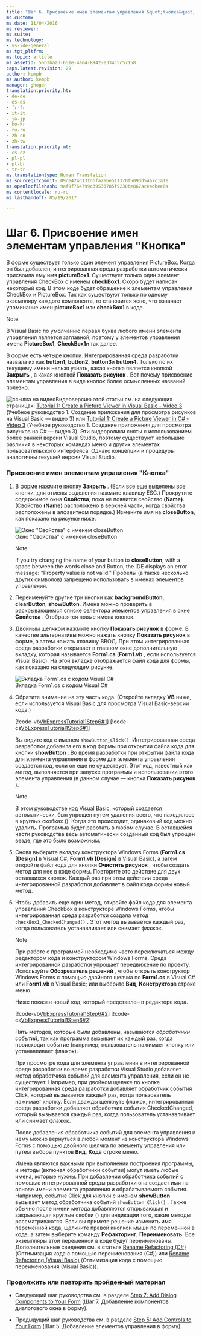 ```yaml
---
title: "Шаг 6. Присвоение имен элементам управления &quot;Кнопка&quot; | Документы Майкрософт"
ms.custom: 
ms.date: 11/04/2016
ms.reviewer: 
ms.suite: 
ms.technology:
- vs-ide-general
ms.tgt_pltfrm: 
ms.topic: article
ms.assetid: 56b3baa3-651e-4ad4-8942-e334c5c57158
caps.latest.revision: 29
author: kempb
ms.author: kempb
manager: ghogen
translation.priority.ht:
- de-de
- es-es
- fr-fr
- it-it
- ja-jp
- ko-kr
- ru-ru
- zh-cn
- zh-tw
translation.priority.mt:
- cs-cz
- pl-pl
- pt-br
- tr-tr
ms.translationtype: Human Translation
ms.sourcegitcommit: 09ce424d13fd6fa2e6e511370f509dd54a7c1a1e
ms.openlocfilehash: 9af9f76e799c39533785f9230be867ace4dbee6a
ms.contentlocale: ru-ru
ms.lasthandoff: 05/19/2017

---
```

# <a name="step-6-name-your-button-controls"></a>Шаг 6. Присвоение имен элементам управления "Кнопка"
В форме существует только один элемент управления PictureBox. Когда он был добавлен, интегрированная среда разработки автоматически присвоила ему имя **pictureBox1**. Существует только один элемент управления CheckBox с именем **checkBox1**. Скоро будет написан некоторый код. В этом коде будет обращение к элементам управления CheckBox и PictureBox. Так как существуют только по одному экземпляру каждого компонента, то становится ясно, что означает упоминание имен **pictureBox1** или **checkBox1** в коде.  
  
> [!NOTE]
>  В Visual Basic по умолчанию первая буква любого имени элемента управления является заглавной, поэтому у элементов управления имена **PictureBox1**, **CheckBox1**и так далее.  
  
 В форме есть четыре кнопки. Интегрированная среда разработки назвала их как **button1**, **button2**, **button3**и **button4**. Только по их текущему имени нельзя узнать, какая кнопка является кнопкой **Закрыть** , а какая кнопкой **Показать рисунок** . Вот почему присвоение элементам управления в виде кнопок более осмысленных названий полезно.  
  
 ![ссылка на видео](~/docs/data-tools/media/playvideo.gif "воспроизвести_видео")Видеоверсию этой статьи см. на следующих страницах: [Tutorial 1: Create a Picture Viewer in Visual Basic - Video 3](http://go.microsoft.com/fwlink/?LinkId=205213) (Учебное руководство 1. Создание приложения для просмотра рисунков на Visual Basic — видео 3) или [Tutorial 1: Create a Picture Viewer in C# - Video 3](http://go.microsoft.com/fwlink/?LinkId=205202) (Учебное руководство 1. Создание приложения для просмотра рисунков на C# — видео 3). Эти видеоролики сняты с использованием более ранней версии Visual Studio, поэтому существуют небольшие различия в некоторых командах меню и других элементах пользовательского интерфейса. Однако концепции и процедуры аналогичны текущей версии Visual Studio.  
  
### <a name="to-name-your-button-controls"></a>Присвоение имен элементам управления "Кнопка"  
  
1.  В форме нажмите кнопку **Закрыть** . (Если все еще выделены все кнопки, для отмены выделения нажмите клавишу ESC.) Прокрутите содержимое окна **Свойства**, пока не появится свойство **(Name)**. (Свойство **(Name)** расположено в верхней части, когда свойства расположены в алфавитном порядке.) Измените имя на **closeButton**, как показано на рисунке ниже.  
  
     ![Окно "Свойства" с именем closeButton](../ide/media/express_setnameproperty.png "Express_SetNameProperty")  
Окно "Свойства" с именем closeButton  
  
    > [!NOTE]
    >  If you try changing the name of your button to **closeButton**, with a space between the words close and Button, the IDE displays an error message: "Property value is not valid." Пробелы (а также несколько других символов) запрещено использовать в именах элементов управления.  
  
2.  Переименуйте другие три кнопки как **backgroundButton**, **clearButton**, **showButton**. Имена можно проверить в раскрывающемся списке селектора элементов управления в окне **Свойства** . Отобразятся новые имена кнопок.  
  
3.  Двойным щелчком нажмите кнопку **Показать рисунок** в форме. В качестве альтернативы можно нажать кнопку **Показать рисунок** в форме, а затем нажать клавишу ВВОД. При этом интегрированная среда разработки открывает в главном окне дополнительную вкладку, которая называется **Form1.cs** (**Form1.vb** , если используется Visual Basic). На этой вкладке отображается файл кода для формы, как показано на следующем рисунке.  
  
     ![Вкладка Form1.cs с кодом Visual C#](~/docs/ide/media/express_showbuttoncode.png "Express_ShowButtonCode")  
Вкладка Form1.cs с кодом Visual C#  
  
4.  Обратите внимание на эту часть кода. (Откройте вкладку **VB** ниже, если используется Visual Basic для просмотра Visual Basic-версии кода.)  
  
     [!code-vb[VbExpressTutorial1Step6#1](../ide/codesnippet/VisualBasic/step-6-name-your-button-controls_1.vb)] [!code-cs[VbExpressTutorial1Step6#1](../ide/codesnippet/CSharp/step-6-name-your-button-controls_1.cs)]  
  
     Вы видите код с именем `showButton_Click()`. Интегрированная среда разработки добавила его в код формы при открытии файла кода для кнопки **showButton** . Во время разработки при открытии файла кода для элемента управления в форме для элемента управления создается код, если он еще не существует. Этот код, известный как *метод*, выполняется при запуске программы и использовании этого элемента управления (в данном случае — кнопка **Показать рисунок** ).  
  
    > [!NOTE]
    >  В этом руководстве код Visual Basic, который создается автоматически, был упрощен путем удаления всего, что находилось в круглых скобках (). Когда это происходит, одинаковый код можно удалить. Программа будет работать в любом случае. В оставшейся части руководства весь автоматически созданный код был упрощен везде, где это было возможным.  
  
5.  Снова выберите вкладку конструктора Windows Forms (**Form1.cs [Design]** в Visual C#, **Form1.vb [Design]** в Visual Basic), а затем откройте файл кода для кнопки **Очистить рисунок** , чтобы создать метод для нее в коде формы. Повторите это действие для двух оставшихся кнопок. Каждый раз при этом действии среда интегрированной разработки добавляет в файл кода формы новый метод.  
  
6.  Чтобы добавить еще один метод, откройте файл кода для элемента управления CheckBox в конструкторе Windows Forms, чтобы интегрированная среда разработки создала метод `checkBox1_CheckedChanged()` . Этот метод вызывается каждый раз, когда пользователь устанавливает или снимает флажок.  
  
    > [!NOTE]
    >  При работе с программой необходимо часто переключаться между редактором кода и конструктором Windows Forms. Среда интегрированной разработки упрощает передвижение по проекту. Используйте **Обозреватель решений** , чтобы открыть конструктор Windows Forms с помощью двойного щелчка по **Form1.cs** в Visual C# или **Form1.vb** в Visual Basic; или выберите **Вид**, **Конструктор**в строке меню.  
  
     Ниже показан новый код, который представлен в редакторе кода.  
  
     [!code-vb[VbExpressTutorial1Step6#2](../ide/codesnippet/VisualBasic/step-6-name-your-button-controls_2.vb)] [!code-cs[VbExpressTutorial1Step6#2](../ide/codesnippet/CSharp/step-6-name-your-button-controls_2.cs)]  
  
     Пять методов, которые были добавлены, называются *обработчики событий*, так как программа вызывает их каждый раз, когда происходит событие (например, пользователь нажимает кнопку или устанавливает флажок).  
  
     При просмотре кода для элемента управления в интегрированной среде разработки во время разработки Visual Studio добавляет метод обработчика событий для элемента управления, если он не существует. Например, при двойном щелчке по кнопке интегрированная среда разработки добавляет обработчик события Click, который вызывается каждый раз, когда пользователь нажимает кнопку. Если дважды щелкнуть флажок, интегрированная среда разработки добавляет обработчик события CheckedChanged, который вызывается каждый раз, когда пользователь устанавливает или снимает флажок.  
  
     После добавления обработчика событий для элемента управления к нему можно вернуться в любой момент из конструктора Windows Forms с помощью двойного щелчка по элементу управления или путем выбора пунктов **Вид**, **Код**в строке меню.  
  
     Имена являются важными при выполнении построения программы, и методы (включая обработчики событий) могут иметь любые имена, которые нужны. При добавлении обработчика событий с помощью интегрированной среды разработки она создает имя на основе имени элемента управления и обрабатываемого события. Например, событие Click для кнопки с именем **showButton** вызывает метод обработчика событий `showButton_Click()` . Также обычно после имени метода добавляются открывающая и закрывающая круглые скобки () для индикации того, какие методы рассматриваются. Если вы примете решение изменить имя переменной кода, щелкните правой кнопкой мыши по переменной в коде, а затем выберите команду **Рефакторинг**, **Переименовать**. Все экземпляры этой переменной в коде будут переименованы. Дополнительные сведения см. в статьях [Rename Refactoring (C#)](../csharp-ide/refactoring/rename.md) (Оптимизация кода с помощью переименования (C#)) или [Rename Refactoring (Visual Basic)](../vb-ide/refactoring/rename.md) (Оптимизация кода с помощью переименования (Visual Basic)).
  
### <a name="to-continue-or-review"></a>Продолжить или повторить пройденный материал  
  
-   Следующий шаг руководства см. в разделе [Step 7: Add Dialog Components to Your Form](../ide/step-7-add-dialog-components-to-your-form.md) (Шаг 7. Добавление компонентов диалогового окна в форму).  
  
-   Предыдущий шаг руководства см. в разделе [Step 5: Add Controls to Your Form](../ide/step-5-add-controls-to-your-form.md) (Шаг 5. Добавление элементов управления в форму).
